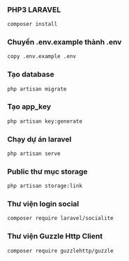 ### PHP3 LARAVEL 
```bash
composer install
```
### Chuyển .env.example thành .env
```bash
copy .env.example .env
```
### Tạo database
```bash
php artisan migrate
```
### Tạo app_key
```bash
php artisan key:generate
```
### Chạy dự án laravel
```bash
php artisan serve
```
### Public thư mục storage
```bash
php artisan storage:link
```
### Thư viện login social
```bash
composer require laravel/socialite
```
### Thư viện Guzzle Http Client
```bash
composer require guzzlehttp/guzzle
```